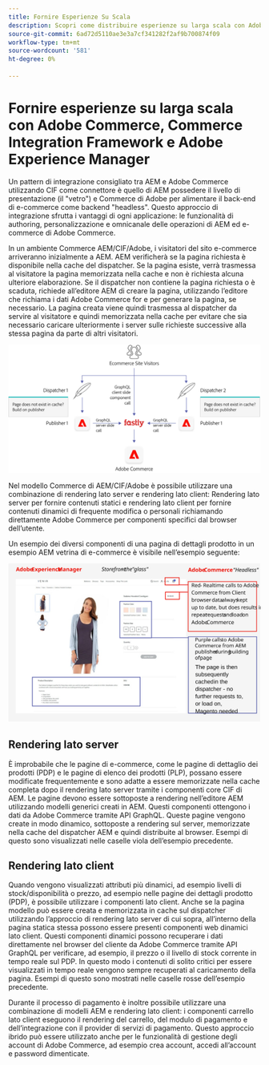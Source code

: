 ```yaml
---
title: Fornire Esperienze Su Scala
description: Scopri come distribuire esperienze su larga scala con Adobe Commerce e Adobe Experience Manager.
source-git-commit: 6ad72d5110ae3e3a7cf341282f2af9b700874f09
workflow-type: tm+mt
source-wordcount: '581'
ht-degree: 0%

---
```



# Fornire esperienze su larga scala con Adobe Commerce, Commerce Integration Framework e Adobe Experience Manager

Un pattern di integrazione consigliato tra AEM e Adobe Commerce utilizzando CIF come connettore è quello di AEM possedere il livello di presentazione (il &quot;vetro&quot;) e Commerce di Adobe per alimentare il back-end di e-commerce come backend &quot;headless&quot;. Questo approccio di integrazione sfrutta i vantaggi di ogni applicazione: le funzionalità di authoring, personalizzazione e omnicanale delle operazioni di AEM ed e-commerce di Adobe Commerce.

In un ambiente Commerce AEM/CIF/Adobe, i visitatori del sito e-commerce arriveranno inizialmente a AEM. AEM verificherà se la pagina richiesta è disponibile nella cache del dispatcher. Se la pagina esiste, verrà trasmessa al visitatore la pagina memorizzata nella cache e non è richiesta alcuna ulteriore elaborazione. Se il dispatcher non contiene la pagina richiesta o è scaduta, richiede all’editore AEM di creare la pagina, utilizzando l’editore che richiama i dati Adobe Commerce for e per generare la pagina, se necessario. La pagina creata viene quindi trasmessa al dispatcher da servire al visitatore e quindi memorizzata nella cache per evitare che sia necessario caricare ulteriormente i server sulle richieste successive alla stessa pagina da parte di altri visitatori.

![Diagramma generale dell’architettura di Adobe Experience Manager e Adobe Commerce](../assets/commerce-at-scale/overview.png)

Nel modello Commerce di AEM/CIF/Adobe è possibile utilizzare una combinazione di rendering lato server e rendering lato client: Rendering lato server per fornire contenuti statici e rendering lato client per fornire contenuti dinamici di frequente modifica o personali richiamando direttamente Adobe Commerce per componenti specifici
dal browser dell’utente.

Un esempio dei diversi componenti di una pagina di dettagli prodotto in un esempio AEM vetrina di e-commerce è visibile nell’esempio seguente:

![Diagramma generale dell’architettura di Adobe Experience Manager e Adobe Commerce](../assets/commerce-at-scale/product-details-page.svg)

## Rendering lato server

È improbabile che le pagine di e-commerce, come le pagine di dettaglio dei prodotti (PDP) e le pagine di elenco dei prodotti (PLP), possano essere modificate frequentemente e sono adatte a essere memorizzate nella cache completa dopo il rendering lato server tramite i componenti core CIF di AEM. Le pagine devono essere sottoposte a rendering nell’editore AEM utilizzando modelli generici creati in AEM. Questi componenti ottengono i dati da Adobe Commerce tramite API GraphQL. Queste pagine vengono create in modo dinamico, sottoposte a rendering sul server, memorizzate nella cache del dispatcher AEM e quindi distribuite al browser. Esempi di questo sono visualizzati nelle caselle viola dell’esempio precedente.

## Rendering lato client

Quando vengono visualizzati attributi più dinamici, ad esempio livelli di stock/disponibilità o prezzo, ad esempio nelle pagine dei dettagli prodotto (PDP), è possibile utilizzare i componenti lato client. Anche se la pagina modello può essere creata e memorizzata in cache sul dispatcher utilizzando l’approccio di rendering lato server di cui sopra, all’interno della pagina statica stessa possono essere presenti componenti web dinamici lato client. Questi componenti dinamici possono recuperare i dati direttamente nel browser del cliente da Adobe Commerce tramite API GraphQL per verificare, ad esempio, il prezzo o il livello di stock corrente in tempo reale sul PDP. In questo modo i contenuti di solito critici per essere visualizzati in tempo reale vengono sempre recuperati al caricamento della pagina. Esempi di questo sono mostrati nelle caselle rosse dell’esempio precedente.

Durante il processo di pagamento è inoltre possibile utilizzare una combinazione di modelli AEM e rendering lato client: i componenti carrello lato client eseguono il rendering del carrello, del modulo di pagamento e dell’integrazione con il provider di servizi di pagamento. Questo approccio ibrido può essere utilizzato anche per le funzionalità di gestione degli account di Adobe Commerce, ad esempio crea account, accedi all’account e password dimenticate.
